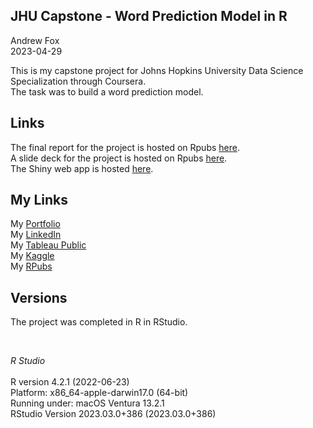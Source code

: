 ## JHU Capstone - Word Prediction Model in R

Andrew Fox
<br>2023-04-29

This is my capstone project for Johns Hopkins University Data Science Specialization through Coursera.
<br>The task was to build a word prediction model.

## Links
The final report for the project is hosted on Rpubs [here](https://rpubs.com/AndrewFox/1053392).
<br>
A slide deck for the project is hosted on Rpubs [here](https://rpubs.com/AndrewFox/1042904).
<br>
The Shiny web app is hosted [here](https://captainnott.shinyapps.io/Capstone_Word_Prediction/).

## My Links
My [Portfolio](https://andrewfox1.wordpress.com/data-science/)
<br>
My [LinkedIn](www.linkedin.com/in/ajfandrewjfox)
<br>
My [Tableau Public](https://public.tableau.com/app/profile/andrew.fox3475)
<br>
My [Kaggle](https://www.kaggle.com/andrewjfox)
<br>
My [RPubs](https://rpubs.com/AndrewFox)

## Versions
The project was completed in R in RStudio.

<br>

*R Studio*
<br>
<br>R version 4.2.1 (2022-06-23)
<br>Platform: x86_64-apple-darwin17.0 (64-bit)
<br>Running under: macOS Ventura 13.2.1
<br>RStudio Version 2023.03.0+386 (2023.03.0+386)
